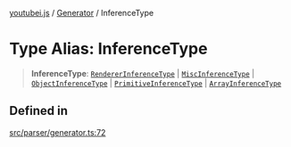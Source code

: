 [youtubei.js](../../../README.md) / [Generator](../README.md) / InferenceType

# Type Alias: InferenceType

> **InferenceType**: [`RendererInferenceType`](../interfaces/RendererInferenceType.md) \| [`MiscInferenceType`](MiscInferenceType.md) \| [`ObjectInferenceType`](../interfaces/ObjectInferenceType.md) \| [`PrimitiveInferenceType`](../interfaces/PrimitiveInferenceType.md) \| [`ArrayInferenceType`](ArrayInferenceType.md)

## Defined in

[src/parser/generator.ts:72](https://github.com/LuanRT/YouTube.js/blob/af92984523f90200a18314b94478a2697c9deab0/src/parser/generator.ts#L72)
